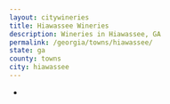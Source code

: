 ```yaml
---
layout: citywineries
title: Hiawassee Wineries
description: Wineries in Hiawassee, GA
permalink: /georgia/towns/hiawassee/
state: ga
county: towns
city: hiawassee
---
```

-
